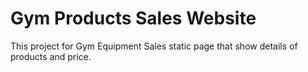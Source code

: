 # Gym Products Sales Website

<p>This project for Gym Equipment Sales static page that show details of products and price.</p>
